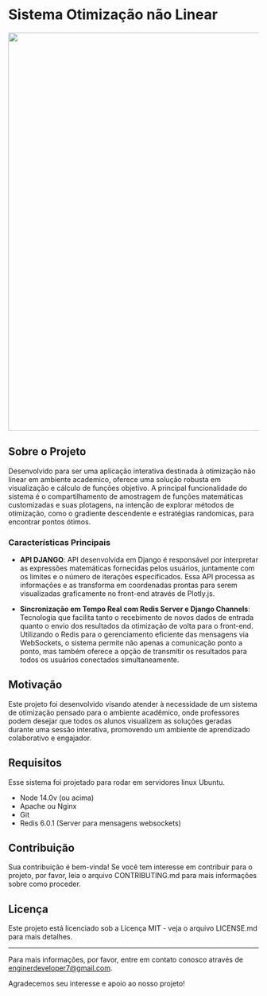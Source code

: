# Sistema Otimização não Linear

<img width="800" src="https://raw.githubusercontent.com/JonathanRaniereM/sistema_otimizacao/main/otimizacao_front/src/views/assets/images/otimizacao_demonstrativo.gif">

## Sobre o Projeto

Desenvolvido para ser uma aplicação interativa destinada à otimização não linear em ambiente academico, oferece uma solução robusta em visualização e cálculo de funções objetivo. A principal funcionalidade do sistema é o compartilhamento de amostragem de funções matemáticas customizadas e suas plotagens, na intenção de explorar métodos de otimização, como o gradiente descendente e estratégias randomicas, para encontrar pontos ótimos. 

### Características Principais

- **API DJANGO**: API desenvolvida em Django é responsável por interpretar as expressões matemáticas fornecidas pelos usuários, juntamente com os limites e o número de iterações especificados. Essa API processa as informações e as transforma em coordenadas prontas para serem visualizadas graficamente no front-end através de Plotly.js.
  
- **Sincronização em Tempo Real com Redis Server e Django Channels**: Tecnologia que facilita tanto o recebimento de novos dados de entrada quanto o envio dos resultados da otimização de volta para o front-end. Utilizando o Redis para o gerenciamento eficiente das mensagens via WebSockets, o sistema permite não apenas a comunicação ponto a ponto, mas também oferece a opção de transmitir os resultados para todos os usuários conectados simultaneamente.



## Motivação

Este projeto foi desenvolvido visando atender à necessidade de um sistema de otimização pensado para o ambiente acadêmico, onde professores podem desejar que todos os alunos visualizem as soluções geradas durante uma sessão interativa, promovendo um ambiente de aprendizado colaborativo e engajador.



## Requisitos

Esse sistema foi projetado para rodar em servidores linux Ubuntu.

- Node 14.0v (ou acima)
- Apache ou Nginx
- Git
- Redis 6.0.1 (Server para mensagens websockets)


## Contribuição

Sua contribuição é bem-vinda! Se você tem interesse em contribuir para o projeto, por favor, leia o arquivo CONTRIBUTING.md para mais informações sobre como proceder.

## Licença

Este projeto está licenciado sob a Licença MIT - veja o arquivo LICENSE.md para mais detalhes.

---

Para mais informações, por favor, entre em contato conosco através de enginerdeveloper7@gmail.com.

Agradecemos seu interesse e apoio ao nosso projeto!

